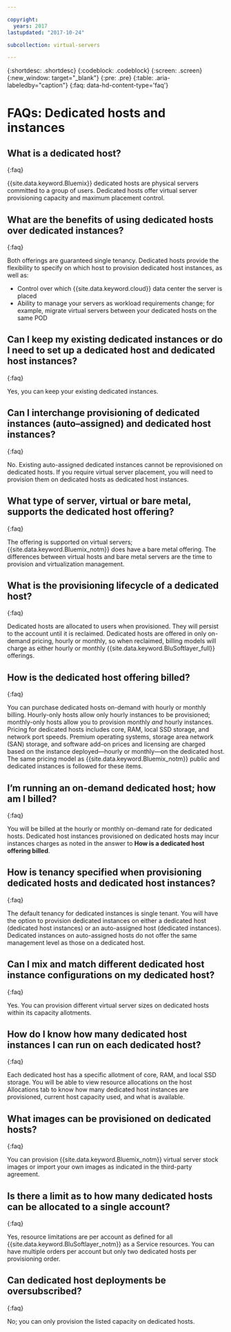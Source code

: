 ```yaml
---

copyright:
  years: 2017
lastupdated: "2017-10-24"

subcollection: virtual-servers

---
```


{:shortdesc: .shortdesc}
{:codeblock: .codeblock}
{:screen: .screen}
{:new_window: target="_blank"}
{:pre: .pre}
{:table: .aria-labeledby="caption"}
{:faq: data-hd-content-type='faq'}


# FAQs: Dedicated hosts and instances

## What is a dedicated host?
{:faq}

{{site.data.keyword.Bluemix}} dedicated hosts are physical servers committed to a group of users. Dedicated hosts offer virtual server provisioning capacity and maximum placement control.

## What are the benefits of using dedicated hosts over dedicated instances?
{:faq}

Both offerings are guaranteed single tenancy. Dedicated hosts provide the flexibility to specify on which host to provision dedicated host instances, as well as:
   * Control over which {{site.data.keyword.cloud}} data center the server is placed
   * Ability to manage your servers as workload requirements change; for example, migrate virtual servers between your dedicated hosts on the same POD

## Can I keep my existing dedicated instances or do I need to set up a dedicated host and dedicated host instances?
{:faq}

Yes, you can keep your existing dedicated instances.

## Can I interchange provisioning of dedicated instances (auto–assigned) and dedicated host instances?
{:faq}

No. Existing auto-assigned dedicated instances cannot be reprovisioned on dedicated hosts. If you require virtual server placement, you will need to provision them on dedicated hosts as dedicated host instances.

## What type of server, virtual or bare metal, supports the dedicated host offering?
{:faq}

The offering is supported on virtual servers; {{site.data.keyword.Bluemix_notm}} does have a bare metal offering. The differences between virtual hosts and bare metal servers are the time to provision and virtualization management.

## What is the provisioning lifecycle of a dedicated host?
{:faq}

Dedicated hosts are allocated to users when provisioned. They will persist to the account until it is reclaimed. Dedicated hosts are offered in only on-demand pricing, hourly or monthly, so when reclaimed, billing models will charge as either hourly or monthly {{site.data.keyword.BluSoftlayer_full}} offerings.

## How is the dedicated host offering billed?
{:faq}

You can purchase dedicated hosts on-demand with hourly or monthly billing. Hourly-only hosts allow only hourly instances to be provisioned; monthly-only hosts allow you to provision monthly *and* hourly instances. Pricing for dedicated hosts includes core, RAM, local SSD storage, and network port speeds. Premium operating systems, storage area network (SAN) storage, and software add-on prices and licensing are charged based on the instance deployed—hourly or monthly—on the dedicated host. The same pricing model as {{site.data.keyword.Bluemix_notm}} public and dedicated instances is followed for these items.

## I’m running an on-demand dedicated host; how am I billed?
{:faq}

You will be billed at the hourly or monthly on-demand rate for dedicated hosts. Dedicated host instances provisioned on dedicated hosts may incur instances charges as noted in the answer to **How is a dedicated host offering billed**.

## How is tenancy specified when provisioning dedicated hosts and dedicated host instances?
{:faq}

The default tenancy for dedicated instances is single tenant. You will have the option to provision dedicated instances on either a dedicated host (dedicated host instances) or an auto-assigned host (dedicated instances). Dedicated instances on auto-assigned hosts do not offer the same management level as those on a dedicated host.

## Can I mix and match different dedicated host instance configurations on my dedicated host?
{:faq}

Yes. You can provision different virtual server sizes on dedicated hosts within its capacity allotments.

## How do I know how many dedicated host instances I can run on each dedicated host?
{:faq}

Each dedicated host has a specific allotment of core, RAM, and local SSD storage. You will be able to view resource allocations on the host Allocations tab to know how many dedicated host instances are provisioned, current host capacity used, and what is available.

## What images can be provisioned on dedicated hosts?
{:faq}

You can provision {{site.data.keyword.Bluemix_notm}} virtual server stock images or import your own images as indicated in the third-party agreement.

## Is there a limit as to how many dedicated hosts can be allocated to a single account?
{:faq}

Yes, resource limitations are per account as defined for all {{site.data.keyword.BluSoftlayer_notm}} as a Service resources. You can have multiple orders per account but only two dedicated hosts per provisioning order.

## Can dedicated host deployments be oversubscribed?
{:faq}

No; you can only provision the listed capacity on dedicated hosts.
